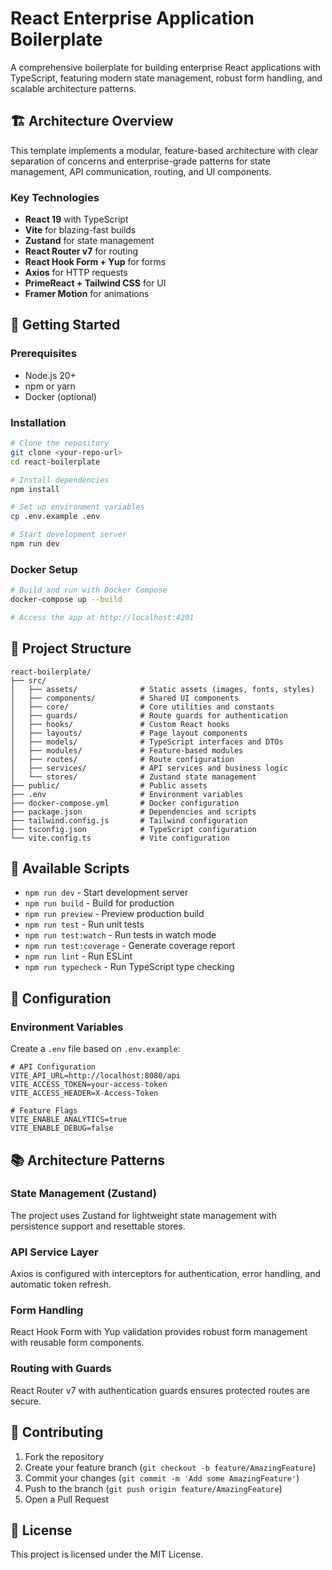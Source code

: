 # React Enterprise Application Boilerplate

A comprehensive boilerplate for building enterprise React applications with TypeScript, featuring modern state management, robust form handling, and scalable architecture patterns.

## 🏗️ Architecture Overview

This template implements a modular, feature-based architecture with clear separation of concerns and enterprise-grade patterns for state management, API communication, routing, and UI components.

### Key Technologies
- **React 19** with TypeScript
- **Vite** for blazing-fast builds
- **Zustand** for state management
- **React Router v7** for routing
- **React Hook Form + Yup** for forms
- **Axios** for HTTP requests
- **PrimeReact + Tailwind CSS** for UI
- **Framer Motion** for animations

## 🚀 Getting Started

### Prerequisites
- Node.js 20+
- npm or yarn
- Docker (optional)

### Installation

```bash
# Clone the repository
git clone <your-repo-url>
cd react-boilerplate

# Install dependencies
npm install

# Set up environment variables
cp .env.example .env

# Start development server
npm run dev
```

### Docker Setup

```bash
# Build and run with Docker Compose
docker-compose up --build

# Access the app at http://localhost:4201
```

## 📁 Project Structure

```
react-boilerplate/
├── src/
│   ├── assets/              # Static assets (images, fonts, styles)
│   ├── components/          # Shared UI components
│   ├── core/                # Core utilities and constants
│   ├── guards/              # Route guards for authentication
│   ├── hooks/               # Custom React hooks
│   ├── layouts/             # Page layout components
│   ├── models/              # TypeScript interfaces and DTOs
│   ├── modules/             # Feature-based modules
│   ├── routes/              # Route configuration
│   ├── services/            # API services and business logic
│   └── stores/              # Zustand state management
├── public/                  # Public assets
├── .env                     # Environment variables
├── docker-compose.yml       # Docker configuration
├── package.json             # Dependencies and scripts
├── tailwind.config.js       # Tailwind configuration
├── tsconfig.json            # TypeScript configuration
└── vite.config.ts           # Vite configuration
```

## 🧪 Available Scripts

- `npm run dev` - Start development server
- `npm run build` - Build for production
- `npm run preview` - Preview production build
- `npm run test` - Run unit tests
- `npm run test:watch` - Run tests in watch mode
- `npm run test:coverage` - Generate coverage report
- `npm run lint` - Run ESLint
- `npm run typecheck` - Run TypeScript type checking

## 🔧 Configuration

### Environment Variables
Create a `.env` file based on `.env.example`:

```env
# API Configuration
VITE_API_URL=http://localhost:8080/api
VITE_ACCESS_TOKEN=your-access-token
VITE_ACCESS_HEADER=X-Access-Token

# Feature Flags
VITE_ENABLE_ANALYTICS=true
VITE_ENABLE_DEBUG=false
```

## 📚 Architecture Patterns

### State Management (Zustand)
The project uses Zustand for lightweight state management with persistence support and resettable stores.

### API Service Layer
Axios is configured with interceptors for authentication, error handling, and automatic token refresh.

### Form Handling
React Hook Form with Yup validation provides robust form management with reusable form components.

### Routing with Guards
React Router v7 with authentication guards ensures protected routes are secure.

## 🤝 Contributing

1. Fork the repository
2. Create your feature branch (`git checkout -b feature/AmazingFeature`)
3. Commit your changes (`git commit -m 'Add some AmazingFeature'`)
4. Push to the branch (`git push origin feature/AmazingFeature`)
5. Open a Pull Request

## 📄 License

This project is licensed under the MIT License.